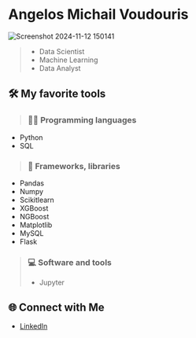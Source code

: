 # Angelos Michail Voudouris
![Screenshot 2024-11-12 150141](https://github.com/user-attachments/assets/107bebde-1c5f-4254-ae20-55af94dac84f)

> - Data Scientist
> - Machine Learning
> - Data Analyst

## 🛠️ My favorite tools
> ### 👨‍💻 Programming languages
   - Python
   - SQL

> ### 🧰 Frameworks, libraries
   - Pandas
   - Numpy
   - Scikitlearn
   - XGBoost
   - NGBoost
   - Matplotlib
   - MySQL
   - Flask

> ### 💻 Software and tools
   > - Jupyter

## 🌐 Connect with Me
- [LinkedIn]([www.linkedin.com/in/michael-angelo-voudouris-082a20207](https://www.linkedin.com/in/michael-angelo-voudouris-082a20207/))
